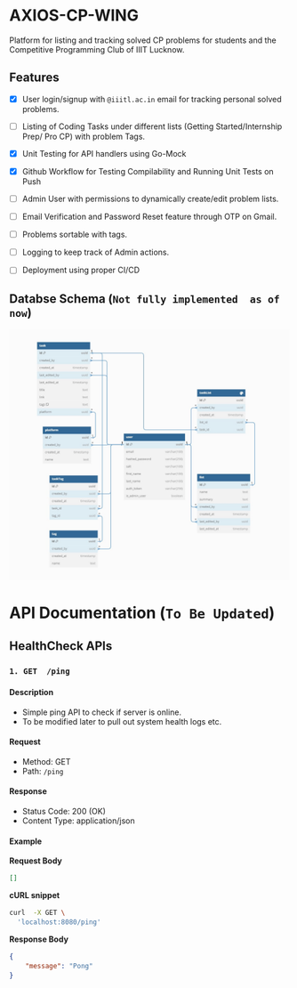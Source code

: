 # AXIOS-CP-WING
Platform for listing and tracking solved CP problems for students and the Competitive Programming Club of IIIT Lucknow.

## Features
- [x] User login/signup with `@iiitl.ac.in` email for tracking personal solved problems.
- [ ] Listing of Coding Tasks under different lists (Getting Started/Internship Prep/ Pro CP) with problem Tags.
- [X] Unit Testing for API handlers using Go-Mock
- [X] Github Workflow for Testing Compilability and Running Unit Tests on Push
- [ ] Admin User with permissions to dynamically create/edit problem lists.
- [ ] Email Verification and Password Reset feature through OTP on Gmail.
- [ ] Problems sortable with tags.
- [ ] Logging to keep track of Admin actions. 

- [ ] Deployment using proper CI/CD  


## Databse Schema (`Not fully implemented  as of now`)
![DB Schema](./resources/images/DB%20Schema.jpg)



# API Documentation (`To Be Updated`)



## HealthCheck APIs


### `1. GET  /ping`

#### Description

- Simple ping API to check if server is online.
- To be modified later to pull out system health logs etc.


#### Request

- Method: GET
- Path: `/ping`

#### Response

- Status Code: 200 (OK)
- Content Type: application/json


#### Example

**Request Body**
```json
[]
```

**cURL snippet**
```bash
curl  -X GET \
  'localhost:8080/ping'
```

**Response Body**
```json
{
    "message": "Pong"
}
```


